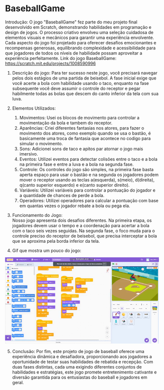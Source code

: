 # BaseballGame
Introdução:
  O jogo "BaseballGame" fez parte do meu projeto final desenvolvido em Scratch, demonstrando habilidades em programação e design de jogos. O processo criativo envolveu uma seleção cuidadosa de elementos visuais e mecânicos para garantir uma experiência envolvente. Cada aspecto do jogo foi projetado para oferecer desafios emocionantes e recompensas generosas, equilibrando complexidade e acessibilidade para que jogadores de todos os níveis de habilidade possam aproveitar a experiência perfeitamente.
  Link do jogo BaseballGame: https://scratch.mit.edu/projects/1008590996  

1. Descrição do jogo:
  Para ter sucesso neste jogo, você precisará navegar pelos dois estágios de uma partida de beisebol. A fase inicial exige que você acerte a bola com habilidade usando o taco, enquanto na fase subsequente você deve assumir o controle do receptor e pegar habilmente todas as bolas que descem do canto inferior da tela com sua luva.

2. Elementos Utilizados:
    1. Movimentos: Usei os blocos de movimento para controlar a movimentação da bola e tambem do receptor. <br>
    2. Aparências: Criei diferentes fantasias nos atores, para fazer o movimento dos atores, como exemplo quando se usa o bastão, é basicamente uma troca de fantasia que acontece no codigo para simular o movimento. <br>
    3. Sons: Adicionei sons de taco e apitos par atornar o jogo mais imersivo. <br>
    4. Eventos: Utilizei eventos para detectar colisões entre o taco e a bola na primeira fase e entre a luva e a bola na segunda fase. <br>
    5. Controle: Os controles do jogo são simples, na primeira fase basta aperta espaço para usar o bastão e na segunda os jogadores podem mover o receptor usando as teclas a(esquerda), s(meio), d(direita), q(canto 
    superior esquerdo) e e(canto superior direito).<br>
    6. Variáveis: Utilizei variáveis para controlar a pontuação do jogador e a quantidade de chances de perde a bola.<br>
    7. Operadores: Utilizei operadores para calcular a pontuação com base em quantas vezes o jogador rebate a bola ou pega ela. 

3. Funcionamento do Jogo:  
  Nosso jogo apresenta dois desafios diferentes. Na primeira etapa, os jogadores devem usar o tempo e a coordenação para acertar a bola com o taco seis vezes seguidas. Na segunda fase, o foco muda para o controle preciso do receptor de beisebol, que precisa interceptar a bola que se aproxima pela borda inferior da tela.

4. Gif que mostra um pouco do jogo:
 <div align="center"> 
    <img src="https://github.com/cauacostaalves/Trabalho-scratch/blob/76037cadee65ca5017a08160146d603f8c357ec0/Game%20file/Gifgamebaseball.gif">
 </div>	

 5. Conclusão:
    Por fim, este projeto de jogo de baseball oferece uma experiência dinâmica e desafiadora, proporcionando aos jogadores a oportunidade de testar suas habilidades de rebatida e recepção. Com duas fases distintas, cada uma exigindo diferentes conjuntos de habilidades e estratégias, este jogo promete entretenimento cativante e diversão garantida para os entusiastas do baseball e jogadores em geral.


